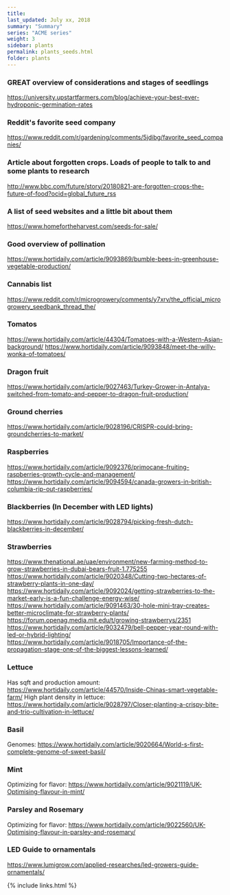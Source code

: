 ```yaml
---
title:  
last_updated: July xx, 2018
summary: "Summary"
series: "ACME series"
weight: 3
sidebar: plants
permalink: plants_seeds.html
folder: plants
---
```


### GREAT overview of considerations and stages of seedlings
https://university.upstartfarmers.com/blog/achieve-your-best-ever-hydroponic-germination-rates

### Reddit's favorite seed company
https://www.reddit.com/r/gardening/comments/5jdibg/favorite_seed_companies/

### Article about forgotten crops. Loads of people to talk to and some plants to research
http://www.bbc.com/future/story/20180821-are-forgotten-crops-the-future-of-food?ocid=global_future_rss

### A list of seed websites and a little bit about them
https://www.homefortheharvest.com/seeds-for-sale/

### Good overview of pollination 
https://www.hortidaily.com/article/9093869/bumble-bees-in-greenhouse-vegetable-production/

### Cannabis list
https://www.reddit.com/r/microgrowery/comments/y7xrv/the_official_microgrowery_seedbank_thread_the/

### Tomatos
https://www.hortidaily.com/article/44304/Tomatoes-with-a-Western-Asian-background/
https://www.hortidaily.com/article/9093848/meet-the-willy-wonka-of-tomatoes/

### Dragon fruit
https://www.hortidaily.com/article/9027463/Turkey-Grower-in-Antalya-switched-from-tomato-and-pepper-to-dragon-fruit-production/

### Ground cherries
https://www.hortidaily.com/article/9028196/CRISPR-could-bring-groundcherries-to-market/

### Raspberries
https://www.hortidaily.com/article/9092376/primocane-fruiting-raspberries-growth-cycle-and-management/
https://www.hortidaily.com/article/9094594/canada-growers-in-british-columbia-rip-out-raspberries/

### Blackberries (In December with LED lights)
https://www.hortidaily.com/article/9028794/picking-fresh-dutch-blackberries-in-december/

### Strawberries
https://www.thenational.ae/uae/environment/new-farming-method-to-grow-strawberries-in-dubai-bears-fruit-1.775255
https://www.hortidaily.com/article/9020348/Cutting-two-hectares-of-strawberry-plants-in-one-day/
https://www.hortidaily.com/article/9092024/getting-strawberries-to-the-market-early-is-a-fun-challenge-energy-wise/
https://www.hortidaily.com/article/9091463/30-hole-mini-tray-creates-better-microclimate-for-strawberry-plants/
https://forum.openag.media.mit.edu/t/growing-strawberrys/2351
https://www.hortidaily.com/article/9032479/bell-pepper-year-round-with-led-or-hybrid-lighting/
https://www.hortidaily.com/article/9018705/Importance-of-the-propagation-stage-one-of-the-biggest-lessons-learned/

### Lettuce
Has sqft and production amount: https://www.hortidaily.com/article/44570/Inside-Chinas-smart-vegetable-farm/
High plant density in lettuce: https://www.hortidaily.com/article/9028797/Closer-planting-a-crispy-bite-and-trio-cultivation-in-lettuce/

### Basil
Genomes: https://www.hortidaily.com/article/9020664/World-s-first-complete-genome-of-sweet-basil/

### Mint
Optimizing for flavor: https://www.hortidaily.com/article/9021119/UK-Optimising-flavour-in-mint/

### Parsley and Rosemary
Optimizing for flavor: https://www.hortidaily.com/article/9022560/UK-Optimising-flavour-in-parsley-and-rosemary/

### LED Guide to ornamentals
https://www.lumigrow.com/applied-researches/led-growers-guide-ornamentals/

{% include links.html %}
